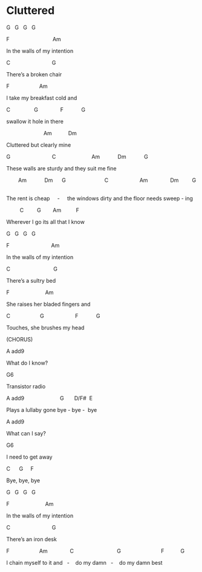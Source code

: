 # Cluttered

<p class="c4"><span class="c1">G &nbsp; G &nbsp; G &nbsp; G</span></p><p class="c4"><span class="c1">F &nbsp; &nbsp; &nbsp; &nbsp; &nbsp; &nbsp; &nbsp; &nbsp; &nbsp; &nbsp; &nbsp; &nbsp; &nbsp; &nbsp; Am</span></p><p class="c4"><span class="c1">In the walls of my intention</span></p><p class="c4"><span class="c1">C &nbsp; &nbsp; &nbsp; &nbsp; &nbsp; &nbsp; &nbsp; &nbsp; &nbsp; &nbsp; &nbsp; &nbsp; &nbsp; &nbsp;G &nbsp; &nbsp;</span></p><p class="c4"><span class="c1">There&rsquo;s a broken chair</span></p><p class="c4"><span class="c1">F &nbsp; &nbsp; &nbsp; &nbsp; &nbsp; &nbsp; &nbsp; &nbsp; &nbsp; &nbsp;Am</span></p><p class="c4"><span class="c1">I take my breakfast cold and</span></p><p class="c4"><span class="c1">C &nbsp; &nbsp; &nbsp; &nbsp; &nbsp; &nbsp; &nbsp; &nbsp;G &nbsp; &nbsp; &nbsp; &nbsp; &nbsp; &nbsp; &nbsp; F &nbsp; &nbsp; &nbsp; &nbsp; &nbsp; &nbsp;G</span></p><p class="c4"><span class="c1">swallow it hole in there</span></p><p class="c4"><span class="c1">&nbsp; &nbsp; &nbsp; &nbsp; &nbsp; &nbsp; &nbsp; &nbsp; &nbsp; &nbsp; &nbsp; &nbsp; &nbsp;Am &nbsp; &nbsp; &nbsp; &nbsp; &nbsp; Dm</span></p><p class="c4"><span class="c1">Cluttered but clearly mine</span></p><p class="c4"><span class="c1">G &nbsp; &nbsp; &nbsp; &nbsp; &nbsp; &nbsp; &nbsp; &nbsp; &nbsp; &nbsp; &nbsp; &nbsp; &nbsp; &nbsp;C &nbsp; &nbsp; &nbsp; &nbsp; &nbsp; &nbsp; &nbsp; &nbsp; &nbsp; &nbsp; &nbsp; &nbsp;Am &nbsp; &nbsp; &nbsp; &nbsp; &nbsp; &nbsp;Dm &nbsp; &nbsp; &nbsp; &nbsp; &nbsp; &nbsp;G</span></p><p class="c4"><span class="c1">These walls are sturdy and they suit me fine</span></p><p class="c4"><span class="c1">&nbsp; &nbsp; &nbsp; &nbsp; Am &nbsp; &nbsp; &nbsp; &nbsp; &nbsp; &nbsp;Dm &nbsp; &nbsp; &nbsp;G &nbsp; &nbsp; &nbsp; &nbsp; &nbsp; &nbsp; &nbsp; &nbsp; &nbsp; &nbsp; &nbsp; &nbsp; &nbsp;C &nbsp; &nbsp; &nbsp; &nbsp; &nbsp; &nbsp; &nbsp; &nbsp; &nbsp; &nbsp; Am &nbsp; &nbsp; &nbsp; &nbsp; &nbsp; &nbsp; &nbsp; Dm &nbsp; &nbsp; &nbsp; &nbsp; G &nbsp; &nbsp; &nbsp; </span></p><p class="c4"><span class="c1">The rent is cheap &nbsp; &nbsp; - &nbsp; &nbsp; the windows dirty and the floor needs sweep - ing</span></p><p class="c4"><span class="c1">&nbsp; &nbsp; &nbsp; &nbsp; &nbsp;C &nbsp; &nbsp; &nbsp; &nbsp; G &nbsp; &nbsp; &nbsp; &nbsp;Am &nbsp; &nbsp; &nbsp; &nbsp; &nbsp;F</span></p><p class="c4"><span class="c1">Wherever I go its all that I know</span></p><p class="c4"><span class="c1">G &nbsp; G &nbsp; G &nbsp; G</span></p><p class="c4"><span class="c1">F &nbsp; &nbsp; &nbsp; &nbsp; &nbsp; &nbsp; &nbsp; &nbsp; &nbsp; &nbsp; &nbsp; &nbsp; &nbsp; &nbsp;Am</span></p><p class="c4"><span class="c1">In the walls of my intention</span></p><p class="c4"><span class="c1">C &nbsp; &nbsp; &nbsp; &nbsp; &nbsp; &nbsp; &nbsp; &nbsp; &nbsp; &nbsp; &nbsp; &nbsp; &nbsp; &nbsp; G</span></p><p class="c4"><span class="c1">There&rsquo;s a sultry bed</span></p><p class="c4"><span class="c1">F &nbsp; &nbsp; &nbsp; &nbsp; &nbsp; &nbsp; &nbsp; &nbsp; &nbsp; &nbsp; &nbsp; &nbsp;Am &nbsp; &nbsp; &nbsp; &nbsp; &nbsp; &nbsp; &nbsp; &nbsp; &nbsp; &nbsp; &nbsp; &nbsp; &nbsp; &nbsp; &nbsp; </span></p><p class="c4"><span class="c1">She raises her bladed fingers and</span></p><p class="c4"><span class="c1">C &nbsp; &nbsp; &nbsp; &nbsp; &nbsp; &nbsp; &nbsp; &nbsp; &nbsp; &nbsp;G &nbsp; &nbsp; &nbsp; &nbsp; &nbsp; &nbsp; &nbsp; &nbsp; &nbsp; &nbsp; F &nbsp; &nbsp; &nbsp; &nbsp; &nbsp; &nbsp;G</span></p><p class="c4"><span class="c1">Touches, she brushes my head</span></p><p class="c4"><span class="c1">(CHORUS)</span></p><p class="c4"><span class="c1">A add9</span></p><p class="c4"><span class="c1">What do I know?</span></p><p class="c4"><span class="c1">G6</span></p><p class="c4"><span class="c1">Transistor radio</span></p><p class="c4"><span class="c1">A add9 &nbsp; &nbsp; &nbsp; &nbsp; &nbsp; &nbsp; &nbsp; &nbsp; &nbsp; &nbsp; &nbsp; &nbsp;G &nbsp; &nbsp; &nbsp; D/F# &nbsp;E</span></p><p class="c4"><span class="c1">Plays a lullaby gone bye - bye - &nbsp;bye</span></p><p class="c4"><span class="c1">A add9</span></p><p class="c4"><span class="c1">What can I say?</span></p><p class="c4"><span class="c1">G6</span></p><p class="c4"><span class="c1">I need to get away</span></p><p class="c4"><span class="c1">C &nbsp; &nbsp; &nbsp;G &nbsp; &nbsp; F &nbsp; &nbsp; &nbsp; </span></p><p class="c4"><span class="c1">Bye, bye, bye</span></p><p class="c4"><span class="c1">G &nbsp; G &nbsp; G &nbsp; G</span></p><p class="c4"><span class="c1">F &nbsp; &nbsp; &nbsp; &nbsp; &nbsp; &nbsp; &nbsp; &nbsp; &nbsp; &nbsp; &nbsp; &nbsp;Am</span></p><p class="c4"><span class="c1">In the walls of my intention</span></p><p class="c4"><span class="c1">C &nbsp; &nbsp; &nbsp; &nbsp; &nbsp; &nbsp; &nbsp; &nbsp; &nbsp; &nbsp; &nbsp; &nbsp; &nbsp; &nbsp;G</span></p><p class="c4"><span class="c1">There&rsquo;s an iron desk</span></p><p class="c4"><span class="c1">F &nbsp; &nbsp; &nbsp; &nbsp; &nbsp; &nbsp; &nbsp; &nbsp; &nbsp; &nbsp;Am &nbsp; &nbsp; &nbsp; &nbsp; &nbsp; &nbsp; &nbsp; C &nbsp; &nbsp; &nbsp; &nbsp; &nbsp; &nbsp; &nbsp; &nbsp; &nbsp; &nbsp; &nbsp; &nbsp; &nbsp; &nbsp; G &nbsp; &nbsp; &nbsp; &nbsp; &nbsp; &nbsp; &nbsp; &nbsp; &nbsp; &nbsp; &nbsp; &nbsp; &nbsp; F &nbsp; &nbsp; &nbsp; &nbsp; &nbsp; G</span></p><p class="c4"><span class="c1">I chain myself to it and &nbsp; - &nbsp; &nbsp;do my damn &nbsp; - &nbsp; &nbsp;do my damn best</span></p>